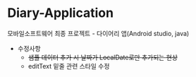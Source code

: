 # Diary-Application
모바일소프트웨어 최종 프로젝트 - 다이어리 앱(Android studio, java)
　
* 수정사항
  * ~~샘플 데이터 추가 시 날짜가 LocalDate로만 추가되는 현상~~
  * editText 밑줄 관련 스타일 수정
